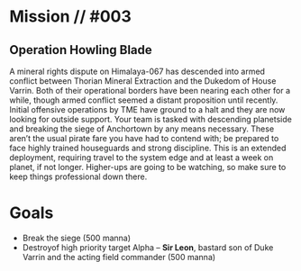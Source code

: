 # Mission // #003
## Operation Howling Blade

A mineral rights dispute on Himalaya-067 has descended into armed conflict between Thorian Mineral Extraction and the Dukedom of House Varrin. Both of their operational borders have been nearing each other for a while, though armed conflict seemed a distant proposition until recently. Initial offensive operations by TME have ground to a halt and they are now looking for outside support. 
Your team is tasked with descending planetside and breaking the siege of Anchortown by any means necessary. These aren’t the usual pirate fare you have had to contend with; be prepared to face highly trained houseguards and strong discipline.
This is an extended deployment, requiring travel to the system edge and at least a week on planet, if not longer. Higher-ups are going to be watching, so make sure to keep things professional down there. 
# Goals
- Break the siege (500 manna)
- Destroyof high priority target Alpha – **Sir Leon**, bastard son of Duke Varrin and the acting field commander (500 manna)
